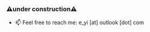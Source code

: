 
### ⚠under construction⚠
<!--
### Hi there 👋
**e-yi/e-yi** is a ✨ _special_ ✨ repository because its `README.md` (this file) appears on your GitHub profile.

Here are some ideas to get you started:

- 🔭 I’m currently working on ...
- 🌱 I’m currently learning ...
- 👯 I’m looking to collaborate on ...
- 🤔 I’m looking for help with ...
- 💬 Ask me about ...
- 📫 How to reach me: ...
- 😄 Pronouns: ...
- ⚡ Fun fact: ...
-->

- 📫 Feel free to reach me: e_yi [at] outlook [dot] com
  
<!-- [![eyi's github stats](https://github-readme-stats.vercel.app/api?username=e-yi)](https://github.com/anuraghazra/github-readme-stats) -->


